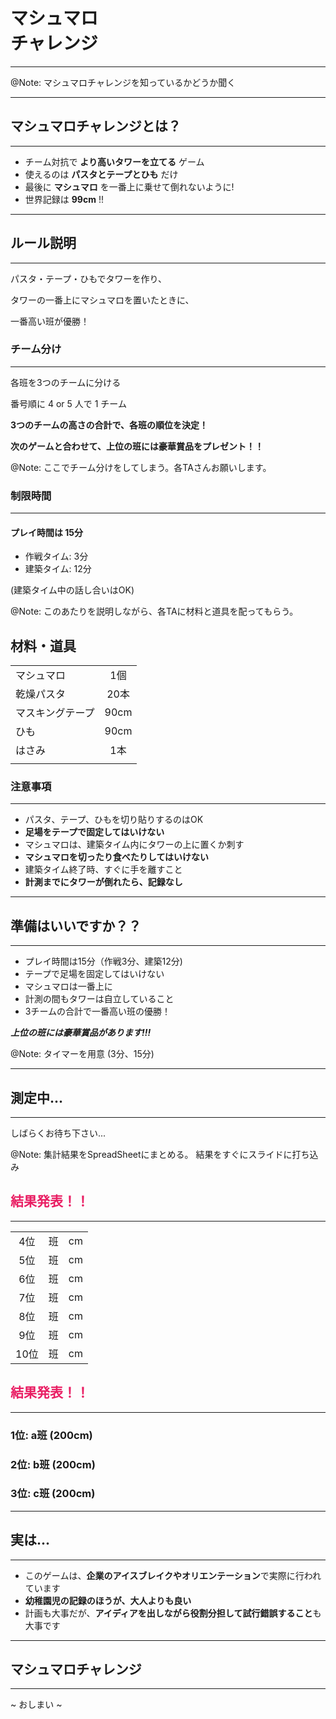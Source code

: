 <!-- .element data-background="image/marshmallow-coffee.jpg" -->
# マシュマロ<br>チャレンジ
___
@Note:
マシュマロチャレンジを知っているかどうか聞く

---

<!-- .element data-background="image/skytree.jpg" -->

## マシュマロチャレンジとは？
___
- チーム対抗で **より高いタワーを立てる** ゲーム<!-- .element: class="fragment" data-fragment-index="1" -->
- 使えるのは **パスタとテープとひも** だけ<!-- .element: class="fragment" data-fragment-index="2" -->
- 最後に **マシュマロ** を一番上に乗せて倒れないように!<!-- .element: class="fragment" data-fragment-index="3" -->
- 世界記録は **99cm** !!<!-- .element: class="fragment" data-fragment-index="4" -->

---

<!-- .element data-background="image/skytree.jpg" -->

## ルール説明
___
パスタ・テープ・ひもでタワーを作り、<!-- .element: class="fragment" data-fragment-index="1" -->

タワーの一番上にマシュマロを置いたときに、<!-- .element: class="fragment" data-fragment-index="2" -->

一番高い班が優勝！<!-- .element: class="fragment" data-fragment-index="3" -->

>>>

<!-- .element data-background="image/enjin_people.png" data-background-color="#A5D6A7" -->

### チーム分け
___
各班を3つのチームに分ける<!-- .element: class="fragment" data-fragment-index="1" -->

番号順に 4 or 5 人で 1 チーム<!-- .element: class="fragment" data-fragment-index="1" -->

**3つのチームの高さの合計で、各班の順位を決定！**<!-- .element: class="fragment" data-fragment-index="2" -->

**次のゲームと合わせて、上位の班には豪華賞品をプレゼント！！**<!-- .element: class="fragment" data-fragment-index="3" -->

@Note:
ここでチーム分けをしてしまう。各TAさんお願いします。

>>>

<!-- .element data-background="image/timer.png" data-background-size="50%" data-background-color="#C5E1A5" -->

### 制限時間
___
#### プレイ時間は 15分<!-- .element: class="fragment" data-fragment-index="1" -->
- 作戦タイム: 3分<!-- .element: class="fragment" data-fragment-index="2" -->
- 建築タイム: 12分<!-- .element: class="fragment" data-fragment-index="3" -->

(建築タイム中の話し合いはOK)<!-- .element: class="fragment" data-fragment-index="4" -->

@Note:
このあたりを説明しながら、各TAに材料と道具を配ってもらう。

>>>

<!-- .element data-background="image/goods.jpg" -->

## 材料・道具

|||
|:----------|:---------:|
| マシュマロ | 1個 |
| 乾燥パスタ | 20本 |
| マスキングテープ | 90cm |
| ひも | 90cm |
| はさみ | 1本 |
|||

>>>

<!-- .element data-background="image/caution.png" data-background-size="50%" data-background-color="#E6EE9C" -->

### 注意事項
___
- パスタ、テープ、ひもを切り貼りするのはOK
- **足場をテープで固定してはいけない**
- マシュマロは、建築タイム内にタワーの上に置くか刺す
- **マシュマロを切ったり食べたりしてはいけない**
- 建築タイム終了時、すぐに手を離すこと
- **計測までにタワーが倒れたら、記録なし**

---

<!-- .element data-background="image/skytree.jpg" -->

## 準備はいいですか？？
___
- プレイ時間は15分（作戦3分、建築12分)
- テープで足場を固定してはいけない
- マシュマロは一番上に
- 計測の間もタワーは自立していること
- 3チームの合計で一番高い班の優勝！

***上位の班には豪華賞品があります!!!***

@Note:
タイマーを用意 (3分、15分)

---

<!-- .element data-background="image/skytree.jpg" -->

## 測定中...
___
しばらくお待ち下さい...

@Note:
集計結果をSpreadSheetにまとめる。
結果をすぐにスライドに打ち込み

>>>

<!-- .element data-background="image/skytree.jpg" -->

## <span style="color:#E91E63">結果発表！！</span>
___
||||
|:-:|:-:|:-:|
|4位|班<!-- .element: class="fragment" data-fragment-index="7" -->|cm<!-- .element: class="fragment" data-fragment-index="7" -->|
|5位|班<!-- .element: class="fragment" data-fragment-index="6" -->|cm<!-- .element: class="fragment" data-fragment-index="6" -->|
|6位|班<!-- .element: class="fragment" data-fragment-index="5" -->|cm<!-- .element: class="fragment" data-fragment-index="5" -->|
|7位|班<!-- .element: class="fragment" data-fragment-index="4" -->|cm<!-- .element: class="fragment" data-fragment-index="4" -->|
|8位|班<!-- .element: class="fragment" data-fragment-index="3" -->|cm<!-- .element: class="fragment" data-fragment-index="3" -->|
|9位|班<!-- .element: class="fragment" data-fragment-index="2" -->|cm<!-- .element: class="fragment" data-fragment-index="2" -->|
|10位|班<!-- .element: class="fragment" data-fragment-index="1" -->|cm<!-- .element: class="fragment" data-fragment-index="1" -->|



>>>

<!-- .element data-background="image/skytree.jpg" -->

## <span style="color:#E91E63">結果発表！！</span>
___
### 1位: **a班 (200cm)**<!-- .element: class="fragment" data-fragment-index="3" -->

### 2位: **b班 (200cm)**<!-- .element: class="fragment" data-fragment-index="2" -->

### 3位: **c班 (200cm)**<!-- .element: class="fragment" data-fragment-index="1" -->

---

<!-- .element data-background="image/ted.png" -->

## 実は...
___
- このゲームは、**企業のアイスブレイクやオリエンテーション**で実際に行われています
- **幼稚園児の記録のほうが、大人よりも良い**
- 計画も大事だが、**アイディアを出しながら役割分担して試行錯誤すること**も大事です

---

<!-- .element data-background="image/marshmallow-coffee.jpg" -->

## マシュマロチャレンジ
___
~ おしまい ~